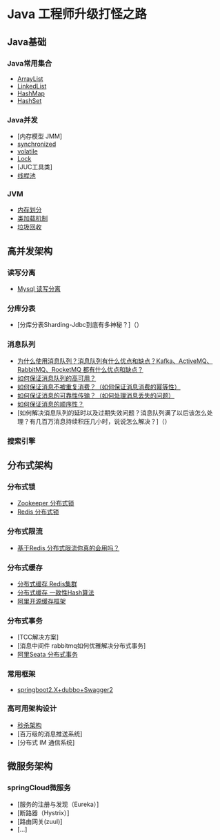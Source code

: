 # Java 工程师升级打怪之路

## Java基础

### Java常用集合
- [ArrayList](https://github.com/ThreadSamsong/Java/blob/master/docs/collections/ArrayList.md)
- [LinkedList](https://github.com/ThreadSamsong/Java/blob/master/docs/collections/LinkedList.md)
- [HashMap](https://github.com/ThreadSamsong/Java/blob/master/docs/collections/HashMap.md)
- [HashSet](https://github.com/ThreadSamsong/Java/blob/master/docs/collections/HashSet.md)

### Java并发
- [内存模型 JMM]
- [synchronized](https://github.com/ThreadSamsong/Java/blob/master/docs/thread/Synchronize.md)
- [volatile](https://github.com/ThreadSamsong/Java/blob/master/docs/thread/volatile.md)
- [Lock](https://github.com/ThreadSamsong/Java/blob/master/docs/thread/Java-lock.md)
- [JUC工具类]
- [线程池](https://github.com/ThreadSamsong/Java/blob/master/docs/thread/ThreadPoolExecutor.md)

### JVM
- [内存划分](https://github.com/ThreadSamsong/Java/blob/master/docs/jvm/MemoryAllocation.md)
- [类加载机制](https://github.com/ThreadSamsong/Java/blob/master/docs/jvm/ClassLoad.md)
- [垃圾回收](https://github.com/ThreadSamsong/Java/blob/master/docs/jvm/GarbageCollection.md)

## 高并发架构

### 读写分离
- [Mysql 读写分离](https://github.com/ThreadSamsong/springBoot-mysql/blob/master/README.md)

### 分库分表
- [分库分表Sharding-Jdbc到底有多神秘？]（）

### 消息队列
- [为什么使用消息队列？消息队列有什么优点和缺点？Kafka、ActiveMQ、RabbitMQ、RocketMQ 都有什么优点和缺点？]()
- [如何保证消息队列的高可用？]()
- [如何保证消息不被重复消费？（如何保证消息消费的幂等性）]()
- [如何保证消息的可靠性传输？（如何处理消息丢失的问题）]()
- [如何保证消息的顺序性？]()
- [如何解决消息队列的延时以及过期失效问题？消息队列满了以后该怎么处理？有几百万消息持续积压几小时，说说怎么解决？]（）

### 搜索引擎

## 分布式架构

### 分布式锁
- [Zookeeper 分布式锁](https://github.com/ThreadSamsong/springBoot-distributedLock/blob/master/README.md)
- [Redis 分布式锁](https://github.com/ThreadSamsong/springBoot-distributedLock/blob/master/README.md)

### 分布式限流
- [基于Redis 分布式限流你真的会用吗？](https://github.com/ThreadSamsong/springBoot-redis/blob/master/README.md)

### 分布式缓存
- [分布式缓存 Redis集群](https://github.com/ThreadSamsong/springBoot-redis/blob/master/README.md)
- [分布式缓存 一致性Hash算法](https://github.com/ThreadSamsong/springBoot-redis/blob/master/README.md)
- [阿里开源缓存框架](https://github.com/alibaba/jetcache)

### 分布式事务
- [TCC解决方案]
- [消息中间件 rabbitmq如何优雅解决分布式事务]
- [阿里Seata 分布式事务](https://github.com/seata/seata)

### 常用框架
- [springboot2.X+dubbo+Swagger2](https://github.com/ThreadSamsong/springBoot-dubbo/blob/master/README.md)

### 高可用架构设计
- [秒杀架构](https://github.com/ThreadSamsong/Java/blob/master/docs/architecture-design/seckill.md)
- [百万级的消息推送系统]
- [分布式 IM 通信系统]

## 微服务架构

### springCloud微服务
- [服务的注册与发现（Eureka）]
- [断路器（Hystrix）]
- [路由网关(zuul)]
- [...]

